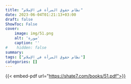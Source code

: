 ```yaml
---
title: "نظام حقوق المرأة في الإسلام"
date: 2023-06-04T01:21:13+03:00
draft: false
ShowToc: False
cover:
    image: img/51.png
    alt: 'صورة'
    caption: ''
#    hidden: false
summary: 
tags: ["نظام حقوق المرأة في الإسلام"]
categories: []
---
```

{{< embed-pdf url="https://shate7.com/books/51.pdf">}}


